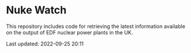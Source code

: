 # Nuke Watch

This repository includes code for retrieving the latest information available on the output of EDF nuclear power plants in the UK.

Last updated: 2022-09-25 20:11